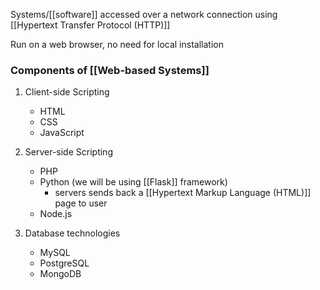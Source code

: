 Systems/[[software]] accessed over a network connection using [[Hypertext Transfer Protocol (HTTP)]]

Run on a web browser, no need for local installation

### Components of [[Web-based Systems]]
1. Client-side Scripting

	- HTML
	- CSS
	- JavaScript
3. Server-side Scripting
	- PHP
	- Python (we will be using [[Flask]] framework)
		- servers sends back a [[Hypertext Markup Language (HTML)]] page to user
	- Node.js
4. Database technologies
	- MySQL
	- PostgreSQL
	- MongoDB